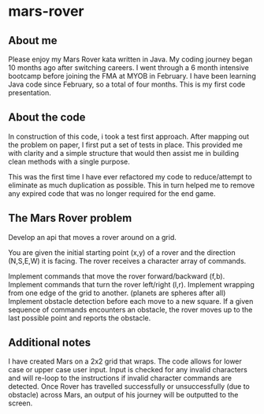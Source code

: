 # mars-rover
## About me
Please enjoy my Mars Rover kata written in Java.
My coding journey began 10 months ago after switching careers.
I went through a 6 month intensive bootcamp before joining the FMA at MYOB in February.
I have been learning Java code since February, so a total of four months.  This is my first code
presentation.

## About the code
In construction of this code, i took a test first approach.
After mapping out the problem on paper, I first put a set of tests in place.  This provided me
with clarity and a simple structure that would then assist me in building clean methods with a
single purpose.

This was the first time I have ever refactored my code to reduce/attempt to eliminate as much
duplication as possible. This in turn helped me to remove any expired code that was no longer
required for the end game.

## The Mars Rover problem
Develop an api that moves a rover around on a grid.

You are given the initial starting point (x,y) of a rover and the direction (N,S,E,W) it is facing. The rover receives a character array of commands.

Implement commands that move the rover forward/backward (f,b).
Implement commands that turn the rover left/right (l,r).
Implement wrapping from one edge of the grid to another. (planets are spheres after all)
Implement obstacle detection before each move to a new square. If a given sequence of commands encounters an obstacle, the rover moves up to the last possible point and reports the obstacle.

## Additional notes
I have created Mars on a 2x2 grid that wraps.
The code allows for lower case or upper case user input.
Input is checked for any invalid characters and will re-loop to the instructions if invalid
character commands are detected.
Once Rover has travelled successfully or unsuccessfully (due to obstacle) across Mars, an output of
his journey will be outputted to the screen.